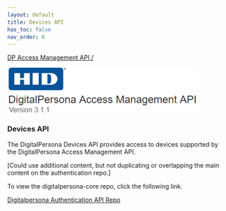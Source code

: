 ```yaml
---
layout: default
title: Devices API
has_toc: false
nav_order: 6
---  
```

[DP Access Management API /](https://lenhodgeman.github.io/DP-Access-Management-API/)  

![](assets/HID-logo.png)  

### Devices API  

The DigitalPersona Devices API provides access to devices supported by the DigitalPersona Access Management API.

[Could use additional content, but not duplicating or overlapping the main content on the authentication repo.]

To view the digitalpersona-core repo, click the following link.

[Digitalpersona Authentication API Repo](https://lenhodgeman.github.io/digitalpersona-devices/)
